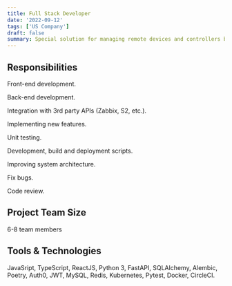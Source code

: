 ```yaml
---
title: Full Stack Developer
date: '2022-09-12'
tags: ['US Company']
draft: false
summary: Special solution for managing remote devices and controllers by different users and users groups for coworking spaces around the world.
---
```


## Responsibilities

Front-end development.

Back-end development.

Integration with 3rd party APIs (Zabbix, S2, etc.).

Implementing new features.

Unit testing.

Development, build and deployment scripts.

Improving system architecture.

Fix bugs.

Code review.


## Project Team Size

6-8 team members

## Tools & Technologies

JavaSript, TypeScript, ReactJS, Python 3, FastAPI, SQLAlchemy, Alembic, Poetry, Auth0, JWT, MySQL, Redis, Kubernetes, Pytest, Docker, CircleCI.